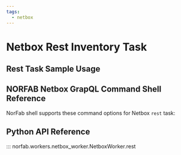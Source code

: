 ```yaml
---
tags:
  - netbox
---
```


# Netbox Rest Inventory Task


## Rest Task Sample Usage

## NORFAB Netbox GrapQL Command Shell Reference

NorFab shell supports these command options for Netbox `rest` task:

## Python API Reference

::: norfab.workers.netbox_worker.NetboxWorker.rest